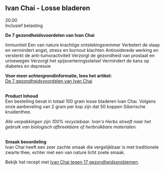 ## Ivan Chai - Losse bladeren 
20.00 <br>
Inclusief belasting

**De 7 gezondheidsvoordelen van Ivan Chai**

Immuniteit
Een van nature krachtige ontstekingsremmer
Verbetert de slaap en vermindert angst, stress en burnout klachten
Antioxiderede werking en versterkt de anti-tumoractiviteit
Verzorgt de gezondheid van prostaat en urinewegen
Verzorgt het spijsverteringsstelsel
Vermindert de kans op diabetes en depressie

**Voor meer achtergrondinformatie, lees het artikel:**<br>
[De 7 gezondheidsvoordelen van Ivan Chai](https://ivansherbs.nl/pages/de-7-gezondheidsvoordelen-van-ivan-chai) <br><br>

**Product Inhoud** <br>
Een bestelling bevat in totaal 100 gram losse bladeren Ivan Chai. Volgens onze aanbeveling van 2 gram per kop zijn dat 50 koppen Siberische kruidenthee.

_Alle verpakkingen zijn 100% recyclebaar. Ivan's Herbs streeft naar het gebruik van biologisch afbreekbare of herbruikbare materialen._ <br><br>

**Smaak beoordeling**<br>
Ivan Chai heeft een zeer zachte smaak die vergelijkbaar is met traditionele zwarte thee, echter met een van nature licht zoete smaak.

Bekijk het recept met [Ivan Chai tegen 17 gezondheidsproblemen](https://www.ivansherbs.nl/pages/ivan-chai-tegen-17-gezondheidsproblemen).
